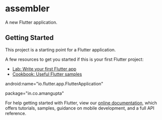 # assembler

A new Flutter application.

## Getting Started

This project is a starting point for a Flutter application.

A few resources to get you started if this is your first Flutter project:

- [Lab: Write your first Flutter app](https://flutter.dev/docs/get-started/codelab)
- [Cookbook: Useful Flutter samples](https://flutter.dev/docs/cookbook)

android:name="io.flutter.app.FlutterApplication"

package="in.co.amangupta"

For help getting started with Flutter, view our
[online documentation](https://flutter.dev/docs), which offers tutorials,
samples, guidance on mobile development, and a full API reference.
